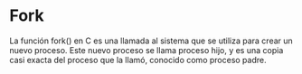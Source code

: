 # Fork
La función fork() en C es una llamada al sistema que se utiliza para crear un nuevo proceso. Este nuevo proceso se llama proceso hijo, y es una copia casi exacta del proceso que la llamó, conocido como proceso padre. 
